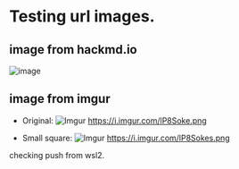 # Testing url images.

## image from hackmd.io

![image](https://hackmd.io/_uploads/ByvlRIDY1x.png)


## image from imgur 

- Original:
![Imgur](https://i.imgur.com/lP8Soke.png)
https://i.imgur.com/lP8Soke.png

- Small square:
![Imgur](https://i.imgur.com/lP8Sokes.png)
https://i.imgur.com/lP8Sokes.png

checking push from wsl2.

